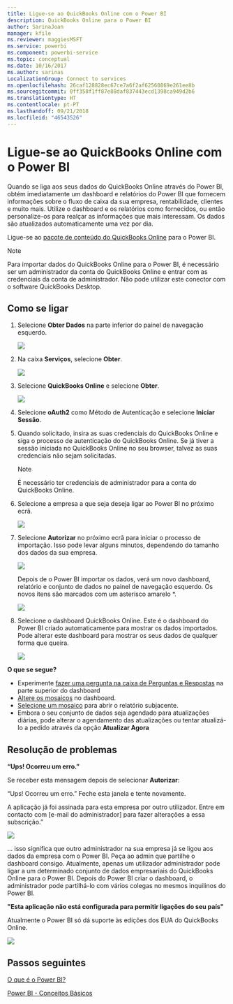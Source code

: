 ```yaml
---
title: Ligue-se ao QuickBooks Online com o Power BI
description: QuickBooks Online para o Power BI
author: SarinaJoan
manager: kfile
ms.reviewer: maggiesMSFT
ms.service: powerbi
ms.component: powerbi-service
ms.topic: conceptual
ms.date: 10/16/2017
ms.author: sarinas
LocalizationGroup: Connect to services
ms.openlocfilehash: 26caf128828ec67ce7a6f2af62560869e261ee8b
ms.sourcegitcommit: 0ff358f1ff87e88daf837443ecd1398ca949d2b6
ms.translationtype: HT
ms.contentlocale: pt-PT
ms.lasthandoff: 09/21/2018
ms.locfileid: "46543526"
---
```

# <a name="connect-to-quickbooks-online-with-power-bi"></a>Ligue-se ao QuickBooks Online com o Power BI
Quando se liga aos seus dados do QuickBooks Online através do Power BI, obtém imediatamente um dashboard e relatórios do Power BI que fornecem informações sobre o fluxo de caixa da sua empresa, rentabilidade, clientes e muito mais. Utilize o dashboard e os relatórios como fornecidos, ou então personalize-os para realçar as informações que mais interessam. Os dados são atualizados automaticamente uma vez por dia.

Ligue-se ao [pacote de conteúdo do QuickBooks Online](https://dxt.powerbi.com/getdata/services/quickbooks-online) para o Power BI.

>[!NOTE]
>Para importar dados do QuickBooks Online para o Power BI, é necessário ser um administrador da conta do QuickBooks Online e entrar com as credenciais da conta de administrador. Não pode utilizar este conector com o software QuickBooks Desktop. 

## <a name="how-to-connect"></a>Como se ligar
1. Selecione **Obter Dados** na parte inferior do painel de navegação esquerdo.
   
   ![](media/service-connect-to-quickbooks-online/pbi_getdata.png) 
2. Na caixa **Serviços**, selecione **Obter**.
   
   ![](media/service-connect-to-quickbooks-online/pbi_getservices.png) 
3. Selecione **QuickBooks Online** e selecione **Obter**.
   
   ![](media/service-connect-to-quickbooks-online/qbo.png)
4. Selecione **oAuth2** como Método de Autenticação e selecione **Iniciar Sessão**. 
5. Quando solicitado, insira as suas credenciais do QuickBooks Online e siga o processo de autenticação do QuickBooks Online. Se já tiver a sessão iniciada no QuickBooks Online no seu browser, talvez as suas credenciais não sejam solicitadas.
   >[!NOTE]
   >É necessário ter credenciais de administrador para a conta do QuickBooks Online.
6. Selecione a empresa a que seja deseja ligar ao Power BI no próximo ecrã.
   
   ![](media/service-connect-to-quickbooks-online/pbi_qbo_almost.png)
7. Selecione **Autorizar** no próximo ecrã para iniciar o processo de importação. Isso pode levar alguns minutos, dependendo do tamanho dos dados da sua empresa. 
   
   ![](media/service-connect-to-quickbooks-online/pbi_qbo_authorizesm.png)
   
   Depois de o Power BI importar os dados, verá um novo dashboard, relatório e conjunto de dados no painel de navegação esquerdo. Os novos itens são marcados com um asterisco amarelo \*.
   
   ![](media/service-connect-to-quickbooks-online/pbi_qbo_leftnavnew.png)
8. Selecione o dashboard QuickBooks Online. Este é o dashboard do Power BI criado automaticamente para mostrar os dados importados. Pode alterar este dashboard para mostrar os seus dados de qualquer forma que queira. 
   
   ![](media/service-connect-to-quickbooks-online/pbi_qbo_dash.png)

**O que se segue?**

* Experimente [fazer uma pergunta na caixa de Perguntas e Respostas](consumer/end-user-q-and-a.md) na parte superior do dashboard
* [Altere os mosaicos](service-dashboard-edit-tile.md) no dashboard.
* [Selecione um mosaico](consumer/end-user-tiles.md) para abrir o relatório subjacente.
* Embora o seu conjunto de dados seja agendado para atualizações diárias, pode alterar o agendamento das atualizações ou tentar atualizá-lo a pedido através da opção **Atualizar Agora**

## <a name="troubleshooting"></a>Resolução de problemas
**“Ups! Ocorreu um erro.”**

Se receber esta mensagem depois de selecionar **Autorizar**:

“Ups! Ocorreu um erro.” Feche esta janela e tente novamente.

A aplicação já foi assinada para esta empresa por outro utilizador. Entre em contacto com [e-mail do administrador] para fazer alterações a essa subscrição.”

![](media/service-connect-to-quickbooks-online/pbi_qbo_oopssm.png)

... isso significa que outro administrador na sua empresa já se ligou aos dados da empresa com o Power BI. Peça ao admin que partilhe o dashboard consigo. Atualmente, apenas um utilizador administrador pode ligar a um determinado conjunto de dados empresariais do QuickBooks Online para o Power BI. Depois do Power BI criar o dashboard, o administrador pode partilhá-lo com vários colegas no mesmos inquilinos do Power BI.

**"Esta aplicação não está configurada para permitir ligações do seu país"**

Atualmente o Power BI só dá suporte às edições dos EUA do QuickBooks Online. 

![](media/service-connect-to-quickbooks-online/pbi_qbo_countrynotsupported.png)

## <a name="next-steps"></a>Passos seguintes
[O que é o Power BI?](power-bi-overview.md)

[Power BI - Conceitos Básicos](consumer/end-user-basic-concepts.md)

